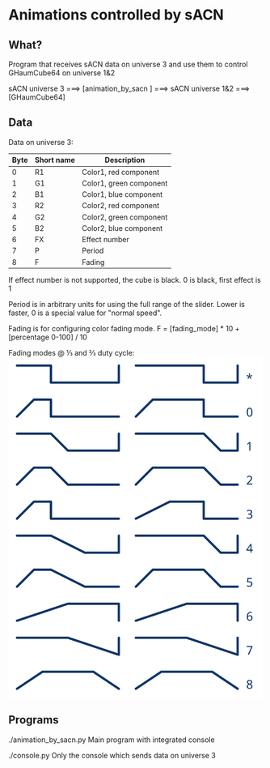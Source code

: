 Animations controlled by sACN
=============================

What?
-----

Program that receives sACN data on universe 3 and use them to control
GHaumCube64 on universe 1&2

sACN universe 3 ===> [animation_by_sacn ] ===> sACN universe 1&2 ===> [GHaumCube64]

Data
----

Data on universe 3:

| Byte | Short name | Description             |
| ---- | ---------- | ----------------------- |
|    0 |         R1 | Color1, red component   |
|    1 |         G1 | Color1, green component |
|    2 |         B1 | Color1, blue component  |
|    3 |         R2 | Color2, red component   |
|    4 |         G2 | Color2, green component |
|    5 |         B2 | Color2, blue component  |
|    6 |         FX | Effect number           |
|    7 |         P  | Period                  |
|    8 |         F  | Fading                  |

If effect number is not supported, the cube is black.
0 is black, first effect is 1

Period is in arbitrary units for using the full range of the slider.
Lower is faster, 0 is a special value for "normal speed".

Fading is for configuring color fading mode.
F = [fading_mode] * 10 + [percentage 0-100] / 10

Fading modes @ ⅓ and ⅔ duty cycle:
![Fading modes](./fading_modes.svg)

Programs
--------

./animation_by_sacn.py
Main program with integrated console

./console.py
Only the console which sends data on universe 3
